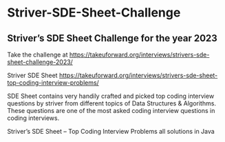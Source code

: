 # Striver-SDE-Sheet-Challenge
Striver’s SDE Sheet Challenge for the year 2023
----------------------------------------------------------------------------------------------------------------------------------

Take the challenge at https://takeuforward.org/interviews/strivers-sde-sheet-challenge-2023/

Striver SDE Sheet https://takeuforward.org/interviews/strivers-sde-sheet-top-coding-interview-problems/

SDE Sheet contains very handily crafted and picked top coding interview questions by striver from different topics of Data Structures & Algorithms. These questions are one of the most asked coding interview questions in coding interviews.

Striver’s SDE Sheet – Top Coding Interview Problems all solutions in Java 
